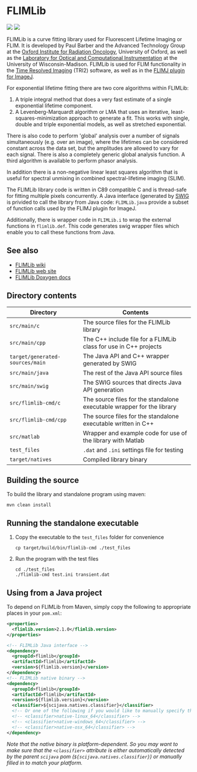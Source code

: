 # FLIMLib
[![](https://travis-ci.com/flimlib/flimlib.svg?branch=java-lib)](https://travis-ci.com/flimlib/flimlib "Travis")
[![](https://ci.appveyor.com/api/projects/status/github/flimlib/flimlib?svg=true)](https://ci.appveyor.com/project/scijava/flimlib "AppVeyor")

FLIMLib is a curve fitting library used for Fluorescent Lifetime Imaging or
FLIM. It is developed by Paul Barber and the Advanced Technology Group at the
[Oxford Institute for Radiation Oncology](https://www.oncology.ox.ac.uk/),
University of Oxford, as well as the [Laboratory for Optical and Computational
Instrumentation](https://loci.wisc.edu/) at the University of
Wisconsin-Madison. FLIMLib is used for FLIM functionality in the [Time Resolved
Imaging](https://www.assembla.com/spaces/ATD_TRI/wiki) (TRI2) software, as well
as in the [FLIMJ plugin for ImageJ](https://imagej.net/FLIMJ).

For exponential lifetime fitting there are two core algorithms within FLIMLib:

1. A triple integral method that does a very fast estimate of a single
   exponential lifetime component.
2. A Levenberg-Marquardt algorithm or LMA that uses an iterative,
   least-squares-minimization approach to generate a fit. This works with
   single, double and triple exponential models, as well as stretched
   exponential.

There is also code to perform 'global' analysis over a number of signals
simultaneously (e.g. over an image), where the lifetimes can be considered
constant across the data set, but the amplitudes are allowed to vary for each
signal. There is also a completely generic global analysis function. A third
algorithm is available to perform phasor analysis.

In addition there is a non-negative linear least squares algorithm that is
useful for spectral unmixing in combined spectral-lifetime imaging (SLIM).

The FLIMLib library code is written in C89 compatible C and is thread-safe for
fitting multiple pixels concurrently. A Java interface (generated by
[SWIG](http://www.swig.org) is privided to call the library from Java
code: `FLIMLib.java` provide a subset of function calls used by the FLIMJ
plugin for ImageJ.

Additionally, there is wrapper code in `FLIMLib.i` to wrap the external
functions in `flimlib.def`. This code generates swig wrapper files which enable
you to call these functions from Java.

## See also

* [FLIMLib wiki](https://github.com/flimlib/flimlib/wiki)
* [FLIMLib web site](https://flimlib.github.io/)
* [FLIMLib Doxygen docs](http://code.imagej.net/flimlib/html/)

## Directory contents

| Directory                       | Contents                                                               |
| ------------------------------- | ---------------------------------------------------------------------- |
| `src/main/c`                    | The source files for the FLIMLib library                               |
| `src/main/cpp`                  | The C++ include file for a FLIMLib class for use in C++ projects       |
| `target/generated-sources/main` | The Java API and C++ wrapper generated by SWIG                         |
| `src/main/java`                 | The rest of the Java API source files                                  |
| `src/main/swig`                 | The SWIG sources that directs Java API generation                      |
| `src/flimlib-cmd/c`             | The source files for the standalone executable wrapper for the library |
| `src/flimlib-cmd/cpp`           | The source files for the standalone executable written in C++          |
| `src/matlab`                    | Wrapper and example code for use of the library with Matlab            |
| `test_files`                    | `.dat` and `.ini` settings file for testing                            |
| `target/natives`                | Compiled library binary                                                |

## Building the source

To build the library and standalone program using maven:

  ```
  mvn clean install
  ```

## Running the standalone executable

1.  Copy the executable to the `test_files` folder for convenience

    ```
    cp target/build/bin/flimlib-cmd ./test_files
    ```

2.  Run the program with the test files

    ```
    cd ./test_files
    ./flimlib-cmd test.ini transient.dat
    ```

## Using from a Java project

To depend on FLIMLib from Maven, simply copy the following to appropriate places in your `pom.xml`:

```xml
<properties>
  <flimlib.version>2.1.0</flimlib.version>
</properties>

<!-- FLIMLib Java interface -->
<dependency>
  <groupId>flimlib</groupId>
  <artifactId>flimlib</artifactId>
  <version>${flimlib.version}</version>
</dependency>
<!-- FLIMLib native binary -->
<dependency>
  <groupId>flimlib</groupId>
  <artifactId>flimlib</artifactId>
  <version>${flimlib.version}</version>
  <classifier>${scijava.natives.classifier}</classifier>
  <!-- Or one of the following if you would like to manually specify the binary platform -->
  <!-- <classifier>native-linux_64</classifier> -->
  <!-- <classifier>native-windows_64</classifier> -->
  <!-- <classifier>native-osx_64</classifier> -->
</dependency>
```

*Note that the native binary is platform-dependent. So you may want to make sure that the `<classifier>` attribute is either automatically detected by the parent `scijava` pom (`${scijava.natives.classifier}`) or manually filled in to match your platform.*
